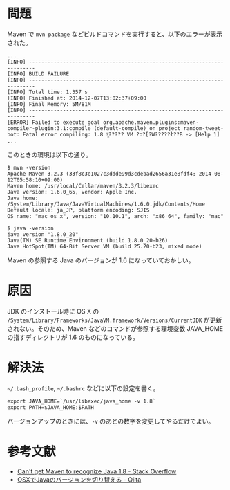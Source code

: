 <!-- Maven に JDK 1.8 を認識させる -->
# 問題

Maven で `mvn package` などビルドコマンドを実行すると、以下のエラーが表示された。

    ...
    [INFO] ------------------------------------------------------------------------
    [INFO] BUILD FAILURE
    [INFO] ------------------------------------------------------------------------
    [INFO] Total time: 1.357 s
    [INFO] Finished at: 2014-12-07T13:02:37+09:00
    [INFO] Final Memory: 5M/81M
    [INFO] ------------------------------------------------------------------------
    [ERROR] Failed to execute goal org.apache.maven.plugins:maven-compiler-plugin:3.1:compile (default-compile) on project random-tweet-bot: Fatal error compiling: 1.8 ?͖????? VM ?o?[?W?????ł??B -> [Help 1]
    ...

このときの環境は以下の通り。

    $ mvn -version
    Apache Maven 3.2.3 (33f8c3e1027c3ddde99d3cdebad2656a31e8fdf4; 2014-08-12T05:58:10+09:00)
    Maven home: /usr/local/Cellar/maven/3.2.3/libexec
    Java version: 1.6.0_65, vendor: Apple Inc.
    Java home: /System/Library/Java/JavaVirtualMachines/1.6.0.jdk/Contents/Home
    Default locale: ja_JP, platform encoding: SJIS
    OS name: "mac os x", version: "10.10.1", arch: "x86_64", family: "mac"

    $ java -version
    java version "1.8.0_20"
    Java(TM) SE Runtime Environment (build 1.8.0_20-b26)
    Java HotSpot(TM) 64-Bit Server VM (build 25.20-b23, mixed mode)

Maven の参照する Java のバージョンが 1.6 になっていておかしい。

# 原因

JDK のインストール時に OS X の `/System/Library/Frameworks/JavaVM.framework/Versions/CurrentJDK` が更新されない。そのため、Maven などのコマンドが参照する環境変数 JAVA_HOME の指すディレクトリが 1.6 のものになっている。

# 解決法

`~/.bash_profile`, `~/.bashrc` などに以下の設定を書く。

    export JAVA_HOME=`/usr/libexec/java_home -v 1.8`
    export PATH=$JAVA_HOME:$PATH

バージョンアップのときには、`-v` のあとの数字を変更してやるだけでよい。

# 参考文献

- [Can't get Maven to recognize Java 1.8 - Stack Overflow](http://stackoverflow.com/questions/24705877/cant-get-maven-to-recognize-java-1-8)
- [OSXでJavaのバージョンを切り替える - Qiita](http://qiita.com/ringo/items/db58b34dc02a941b297f)
